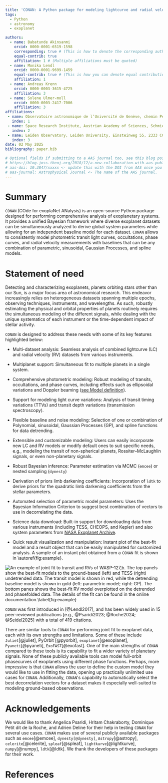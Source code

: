 ```yaml
---
title: 'CONAN: A Python package for modeling lightcurve and radial velocity data of exoplanetary systems'
tags:
  - Python
  - astronomy
  - exoplanet

authors:
  - name: Babatunde Akinsanmi
    orcid: 0000-0001-6519-1598
    corresponding: true # (This is how to denote the corresponding author)
    equal-contrib: true
    affiliation: 1 # (Multiple affiliations must be quoted)
  - name: Monika Lendl
    orcid: 0000-0001-9699-1459
    equal-contrib: true # (This is how you can denote equal contributions between multiple authors)
    affiliation: 1
  - name: Andreas Krenn
    orcid: 0000-0003-3615-4725
    affiliation: 3
  - name: Solene Ulmer-moll
    orcid: 0000-0003-2417-7006
    affiliation: 3
affiliations:
 - name: Observatoire astronomique de l’Université de Genève, chemin Pegasi 51, 1290 Versoix, Switzerland
   index: 1
 - name: Space Research Institute, Austrian Academy of Sciences, Schmiedl-strasse 6, A-8042 Graz, Austria
   index: 2
 - name: Leiden Observatory, Leiden University, Einsteinweg 55, 2333 CC, Leiden, the Netherlands
   index: 3
date: 02 May 2025
bibliography: paper.bib

# Optional fields if submitting to a AAS journal too, see this blog post:
# https://blog.joss.theoj.org/2018/12/a-new-collaboration-with-aas-publishing
# aas-doi: 10.3847/xxxxx <- update this with the DOI from AAS once you know it.
# aas-journal: Astrophysical Journal <- The name of the AAS journal.
---
```

# Summary

`CONAN` (COde for exoplaNet ANalysis) is an open-source Python package designed for performing comprehensive analysis of exoplanetary systems. It provides a unified Bayesian framework where diverse exoplanet datasets can be simultaneously analyzed to derive global system parameters while allowing for an independent baseline model for each dataset. `CONAN` allows to consistently model photometric transit light curves, occultations, phase curves, and radial velocity measurements with baselines that can be any combination of parametric, sinusoidal, Gaussian Processes, and spline models.


# Statement of need
Detecting and characterizing exoplanets, planets orbiting stars other than our Sun, is a major focus area of astronomical research. This endeavor increasingly relies on heterogeneous datasets spanning multiple epochs, observing techniques, instruments, and wavelengths. As such, robustly estimating the physical and orbital properties of planets routinely requires the simultaneous modeling of the different signals, while dealing with the unique systematics of each instrument or the time-dependent impact of stellar activity. 

``CONAN`` is designed to address these needs with some of its key features highlighted below:

- Multi-dataset analysis: Seamless analysis of combined lightcurve (LC) and radial velocity (RV) datasets from various instruments.

- Multiplanet support: Simultaneous fit to multiple planets in a single system.

- Comprehensive photometric modeling: Robust modeling of transits, occultations, and phase curves, including effects such as ellipsoidal variations and Doppler beaming ([see Model definition](https://github.com/titans-ge/CONAN/wiki/LC-and-RV-models)).

- Support for modeling light curve variations: Analysis of transit timing variations (TTVs) and  transit depth variations (transmission spectroscopy).

- Flexible baseline and noise modeling: Selection of one or combination of Polynomial, sinusoidal, Gaussian Processes (GP), and spline functions for data detrending.

- Extensible and customizable modeling: Users can easily incorporate new LC and RV models or modify default ones to suit specific needs, e.g., modeling the transit of non-spherical planets, Rossiter–McLaughlin signals, or even non-planetary signals.

- Robust Bayesian inference: Parameter estimation via MCMC (`emcee`) or nested sampling (`dynesty`)

- Derivation of priors limb darkening coefficients: Incorporation of `ldtk` to derive priors for the quadratic limb darkening coefficients from the stellar parameters.

- Automated selection of parametric model parameters: Uses the Bayesian Information Criterion to suggest best combination of vectors to use in decorrelating the data.

- Science data download: Built-in support for downloading data from various instruments (including TESS, CHEOPS, and Kepler) and also system parameters from [NASA Exoplanet Archive](https://exoplanetarchive.ipac.caltech.edu/).

- Quick result visualization and manipulation: Instant plot of the best-fit model and a result object that can be easily manipulated for customized analysis. A sample of an instant plot obtained from a `CONAN` fit is shown in  \autoref{fig:example}.

![An example of joint fit to transit and RVs of WASP-127\,b. The top panels show the best-fit models to the ground-based (left) and TESS (right) undetrended data. The transit model is shown in red, while the detrending baseline model is shown in gold (left: parametric model; right: GP). The bottom panes shows the best-fit RV model overplotted on the detrended and phasefolded data. The details of the fit can be found in the [online documentation](https://conan-exoplanet.readthedocs.io/en/latest/tutorial/CONAN_WASP-127_LC_RV_tutorial.html#download-TESS-data).\label{fig:example}](wasp-127_joint.png)

`CONAN` was first introduced in [@Lendl2017], and has been widely used in 15 peer-reviewed publications [e.g., @Psaridi2023; @Roche2024; @Seidel2025] with a total of 419 citations.


There are similar tools to `CONAN` for performing joint fit to exoplanet data, each with its own strengths and limitations. Some of these include `Juliet`[@juliet], PyOrbit [@pyorbit], `exoplanet`[@exoplanet], `Pyaneti`[@pyaneti], `ExoFAST`[@exofast]. One of the main strengths of `CONAN`
 compared to these tools is its capability to fit a wider variety of planetary signals. None of these publicly available tools can model full-orbit phasecurves of exoplanets using different phase functions. Perhaps, more impressive is that `CONAN` allows the user to define the custom model they would like to use in fitting the data, opening up practically unlimited use cases for `CONAN`. Additionally, `CONAN`'s capability to automatically select the best decorrelation vectors for a dataset makes it especially well-suited to modeling ground-based observations.


# Acknowledgements

We would like to thank Angelica Psaridi, Hritam Chakraborty, Dominique Petit dit de la Roche, and Adrien Deline for their help in testing `CONAN` for several use cases. `CONAN` makes use of several publicly available packages such as `emcee`[@emcee], `dynesty[@dynesty]`, `Astropy`[@astropy], `celerite`[@celerite], `spleaf`[@spleaf], `lightkurve`[@lightkurve], `numpy`[@numpy], `ldtk`[@ldtk]. We thank the developers of these packages for their work.  

# References
